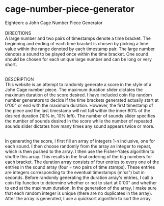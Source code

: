 # cage-number-piece-generator
Eighteen: a John Cage Number Piece Generator
<br><br>
DIRECTIONS<br>
A large number and two pairs of timestamps denote a time bracket. The beginning and ending of each time bracket is chosen by picking a time value within the range denoted by each timestamp pair. The large number denotes a sound to be played once within the time bracket. One sound should be chosen for each unique large number and can be long or very short.<br><br>

DESCRIPTION<br>
This website is an attempt to randomly generate a score in the style of a John Cage number piece. The maximum duration slider dictates the maximum duration of the score desired. I have included coin flip random number generators to decide if the time brackets generated actually start at 0'00" or end with the maximum duration. However, the first timestamp of the piece and the last timestamp will not fall within the inner 80% of the desired duration (10% in, 10% left). The number of sounds slider specifies the number of sounds desired in the score while the number of repeated sounds slider dictates how many times any sound appears twice or more. <br><br>

In generating the score, I first fill an array of integers 1-n inclusive, one for each sound. I then choose randomly from the array an integer to repeat, which is then pushed to the array. I then use the Fisher-Yates algorithm to shuffle this array. This results in the final ordering of the big numbers for each bracket. The duration array consists of four entries to every one of the entries in the sound array (four = two pairs of time stamps). These entries are integers corresponding to the eventual timestamps (m'ss") but in seconds. Before randomly generating the duration array's entries, I call a coin flip function to determine whether or not to start at 0'00" and whether to end at the maximum duration. In the generation of the array, I make sure that each random integer is unique (there are no duplicates in the array). After the array is generated, I use a quicksort algorithm to sort the array.
